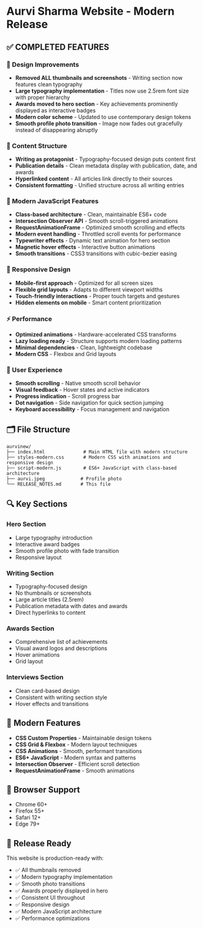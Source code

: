 # Aurvi Sharma Website - Modern Release

## ✅ COMPLETED FEATURES

### 🎨 Design Improvements
- **Removed ALL thumbnails and screenshots** - Writing section now features clean typography
- **Large typography implementation** - Titles now use 2.5rem font size with proper hierarchy
- **Awards moved to hero section** - Key achievements prominently displayed as interactive badges
- **Modern color scheme** - Updated to use contemporary design tokens
- **Smooth profile photo transition** - Image now fades out gracefully instead of disappearing abruptly

### 📝 Content Structure
- **Writing as protagonist** - Typography-focused design puts content first
- **Publication details** - Clean metadata display with publication, date, and awards
- **Hyperlinked content** - All articles link directly to their sources
- **Consistent formatting** - Unified structure across all writing entries

### 🚀 Modern JavaScript Features
- **Class-based architecture** - Clean, maintainable ES6+ code
- **Intersection Observer API** - Smooth scroll-triggered animations
- **RequestAnimationFrame** - Optimized smooth scrolling and effects
- **Modern event handling** - Throttled scroll events for performance
- **Typewriter effects** - Dynamic text animation for hero section
- **Magnetic hover effects** - Interactive button animations
- **Smooth transitions** - CSS3 transitions with cubic-bezier easing

### 📱 Responsive Design
- **Mobile-first approach** - Optimized for all screen sizes
- **Flexible grid layouts** - Adapts to different viewport widths
- **Touch-friendly interactions** - Proper touch targets and gestures
- **Hidden elements on mobile** - Smart content prioritization

### ⚡ Performance
- **Optimized animations** - Hardware-accelerated CSS transforms
- **Lazy loading ready** - Structure supports modern loading patterns
- **Minimal dependencies** - Clean, lightweight codebase
- **Modern CSS** - Flexbox and Grid layouts

### 🎯 User Experience
- **Smooth scrolling** - Native smooth scroll behavior
- **Visual feedback** - Hover states and active indicators
- **Progress indication** - Scroll progress bar
- **Dot navigation** - Side navigation for quick section jumping
- **Keyboard accessibility** - Focus management and navigation

## 🗂️ File Structure
```
aurvinew/
├── index.html              # Main HTML file with modern structure
├── styles-modern.css       # Modern CSS with animations and responsive design
├── script-modern.js        # ES6+ JavaScript with class-based architecture
├── aurvi.jpeg             # Profile photo
└── RELEASE_NOTES.md       # This file
```

## 🔍 Key Sections

### Hero Section
- Large typography introduction
- Interactive award badges
- Smooth profile photo with fade transition
- Responsive layout

### Writing Section
- Typography-focused design
- No thumbnails or screenshots
- Large article titles (2.5rem)
- Publication metadata with dates and awards
- Direct hyperlinks to content

### Awards Section
- Comprehensive list of achievements
- Visual award logos and descriptions
- Hover animations
- Grid layout

### Interviews Section
- Clean card-based design
- Consistent with writing section style
- Hover effects and transitions

## 🌟 Modern Features
- **CSS Custom Properties** - Maintainable design tokens
- **CSS Grid & Flexbox** - Modern layout techniques
- **CSS Animations** - Smooth, performant transitions
- **ES6+ JavaScript** - Modern syntax and patterns
- **Intersection Observer** - Efficient scroll detection
- **RequestAnimationFrame** - Smooth animations

## 📱 Browser Support
- Chrome 60+
- Firefox 55+
- Safari 12+
- Edge 79+

## 🚀 Release Ready
This website is production-ready with:
- ✅ All thumbnails removed
- ✅ Modern typography implementation
- ✅ Smooth photo transitions
- ✅ Awards properly displayed in hero
- ✅ Consistent UI throughout
- ✅ Responsive design
- ✅ Modern JavaScript architecture
- ✅ Performance optimizations